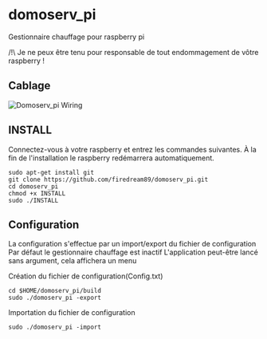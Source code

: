 # domoserv_pi
Gestionnaire chauffage pour raspberry pi

/!\ Je ne peux être tenu pour responsable de tout endommagement de vôtre raspberry !

## Cablage
![Domoserv_pi Wiring](https://i.postimg.cc/rpbB0h7N/domoserv-pi-wiring.png)

## INSTALL
Connectez-vous à votre raspberry et entrez les commandes suivantes.
À la fin de l'installation le raspberry redémarrera automatiquement.
```
sudo apt-get install git
git clone https://github.com/firedream89/domoserv_pi.git
cd domoserv_pi
chmod +x INSTALL
sudo ./INSTALL
```

## Configuration
La configuration s'effectue par un import/export du fichier de configuration
Par défaut le gestionnaire chauffage est inactif
L'application peut-être lancé sans argument, cela affichera un menu

Création du fichier de configuration(Config.txt)
```
cd $HOME/domoserv_pi/build
sudo ./domoserv_pi -export
```

Importation du fichier de configuration
```
sudo ./domoserv_pi -import
```
